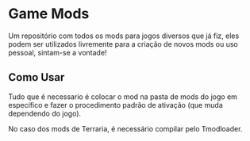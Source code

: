 # Game Mods
Um repositório com todos os mods para jogos diversos que já fiz, eles podem ser utilizados livremente para a criação de novos mods ou uso pessoal, sintam-se a vontade!

## Como Usar
Tudo que é necessario é colocar o mod na pasta de mods do jogo em específico e fazer o procedimento padrão de ativação (que muda dependendo do jogo).

No caso dos mods de Terraria, é necessário compilar pelo Tmodloader.